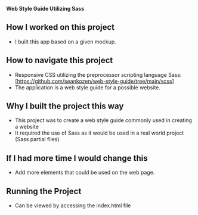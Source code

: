 **Web Style Guide Utilizing Sass**

## How I worked on this project
- I built this app based on a given mockup.

## How to navigate this project
- Responsive CSS utilizing the preprocessor scripting language Sass: [https://github.com/seankozen/web-style-guide/tree/main/scss]
- The application is a web style guide for a possible website.
## Why I built the project this way
- This project was to create a web style guide commonly used in creating a website
- It required the use of Sass as it would be used in a real world project (Sass partial files) 
## If I had more time I would change this
- Add more elements that could be used on the web page.
## Running the Project
- Can be viewed by accessing the index.html file

